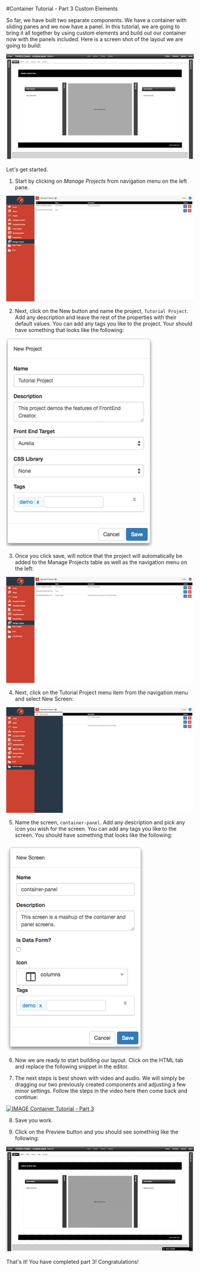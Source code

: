 #Container Tutorial - Part 3 Custom Elements

So far, we have built two separate components. We have a container with sliding panes and we now have a panel. In this tutorial, we are going to bring it all together by using custom elements and build out our container now with the panels included. Here is a screen shot of the layout we are going to build:

![Tutorial Project](../assets/images/tutorials/tutorial-container-panel.png)


Let's get started.

1) Start by clicking on *Manage Projects* from navigation menu on the left pane.

![Tutorial Project](../assets/images/tutorials/tutorial-manage-projects.png)

2) Next, click on the New button and name the project, `Tutorial Project`. Add any description and leave the rest of the properties with their default values. You can add any tags you like to the project. Your should have something that looks like the following:

![Tutorial Project](../assets/images/tutorials/tutorial-project.png)

3) Once you click save, will notice that the project will automatically be added to the Manage Projects table as well as the navigation menu on the left:

![Tutorial Project Added](../assets/images/tutorials/tutorial-project-added.png)

4) Next, click on the Tutorial Project menu item from the navigation menu and select New Screen:

![Tutorial Project New Screen](../assets/images/tutorials/tutorial-project-new-screen.png)

5) Name the screen, `container-panel`. Add any description and pick any icon you wish for the screen. You can add any tags you like to the screen. You should have something that looks like the following:

![Tutorial Panel Properties](../assets/images/tutorials/tutorial-container3-properties.png)

6) Now we are ready to start building our layout. Click on the HTML tab and replace the following snippet in the editor. 


7) The next steps is best shown with video and audio. We will simply be dragging our two previously created components and adjusting a few minor settings. Follow the steps in the video here then come back and continue:

[![IMAGE Container Tutorial - Part 3](http://img.youtube.com/vi/oFCp5eumpW4/0.jpg)](http://www.youtube.com/watch?v=oFCp5eumpW4)

8) Save you work.

9) Click on the Preview button and you should see something like the following:

![Tutorial Container Preview](../assets/images/tutorials/tutorial-container-panel-preview.gif)

That's it! You have completed part 3! Congratulations!
